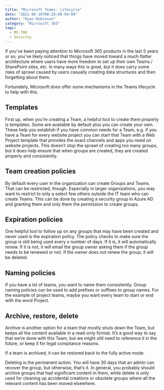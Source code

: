```yaml
---
title: "Microsoft Teams: Lifecycle"
date: "2021-08-10T08:20:00-04:00"
author: "Ryan Robinson"
category: "Microsoft 365"
tags:
  - MS-700
  - Security
---
```


If you’ve been paying attention to Microsoft 365 products in the last 5 years or so, you’ve likely noticed that things have moved toward a much flatter architecture where users have more freedom to set up their own Teams / SharePoint sites, etc. In many ways this is great, but it does carry some risks of sprawl caused by users casually creating data structures and then forgetting about them.

Fortunately, Microsoft does offer some mechanisms in the Teams lifecycle to help with this.

## Templates

First up, when you’re creating a Team, a helpful tool to create them properly is templates. Some are available by default plus you can create your own. These help you establish if you have common needs for a Team, e.g. if you have a Team for every website project you can start that Team with a Web Project template that provides the exact channels and apps you need on website projects. This doesn’t stop the sprawl of creating too many groups, but it does help ensure that when groups are created, they are created properly and consistently.

## Team creation policies

By default every user in the organization can create Groups and Teams. That can be restricted, though. Especially in larger organizations, you may want to restrict to only a select few others outside the IT team who can create Teams. This can be done by creating a security group in Azure AD and granting them and only them the permission to create groups.

## Expiration policies

One helpful tool to follow up on any groups that may have been created and never used is the expiration policy. The policy checks to make sure the group is still being used every x number of days. If it is, it will automatically renew. If it is not, it will email the group owner asking them if the group needs to be renewed or not. If the owner does not renew the group, it will be deleted.

## Naming policies

If you have a lot of teams, you want to name them consistently. Group naming policies can be used to add prefixes or suffixes to group names. For the example of project teams, maybe you want every team to start or end with the word Project.

## Archive, restore, delete

Archive is another option for a team that mostly shuts down the Team, but keeps all the content available in a read-only format. It’s a good way to say that we’re done with this Team, but we might still need to reference it in the future, or keep it for legal compliance reasons.

If a team is archived, it can be restored back to the fully active mode.

Deleting is the permanent action. You will have 30 days that an admin can recover the group, but otherwise, that’s it. In general, you probably should archive groups that had significant content in them, while delete is only used for cleaning up accidental creations or obsolete groups where all the relevant content has been moved elsewhere.
